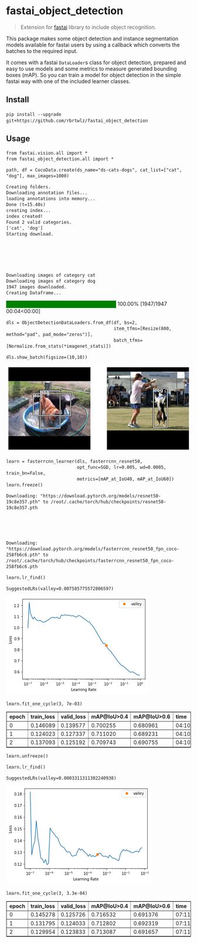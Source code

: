 # fastai_object_detection
> Extension for <a href='https://docs.fast.ai'>fastai</a> library to include object recognition.


This package makes some object detection and instance segmentation models available for fastai users by using 
a callback which converts the batches to the required input. 

It comes with a fastai `DataLoader`s class for object detection, prepared and easy to use models and 
some metrics to measure generated bounding boxes (mAP). So you can train a model for object detection 
in the simple fastai way with one of the included learner classes.

## Install

`pip install --upgrade git+https://github.com/rbrtwlz/fastai_object_detection`

## Usage

```
from fastai.vision.all import *
from fastai_object_detection.all import *
```

```
path, df = CocoData.create(ds_name="ds-cats-dogs", cat_list=["cat", "dog"], max_images=1000)
```

    Creating folders.
    Downloading annotation files...
    loading annotations into memory...
    Done (t=15.40s)
    creating index...
    index created!
    Found 2 valid categories.
    ['cat', 'dog']
    Starting download.






    Downloading images of category cat
    Downloading images of category dog
    1947 images downloaded.
    Creating Dataframe...




<div>
    <style>
        /* Turns off some styling */
        progress {
            /* gets rid of default border in Firefox and Opera. */
            border: none;
            /* Needs to be in here for Safari polyfill so background images work as expected. */
            background-size: auto;
        }
        .progress-bar-interrupted, .progress-bar-interrupted::-webkit-progress-bar {
            background: #F44336;
        }
    </style>
  <progress value='1947' class='' max='1947' style='width:300px; height:20px; vertical-align: middle;'></progress>
  100.00% [1947/1947 00:04<00:00]
</div>



```
dls = ObjectDetectionDataLoaders.from_df(df, bs=2, 
                                         item_tfms=[Resize(800, method="pad", pad_mode="zeros")], 
                                         batch_tfms=[Normalize.from_stats(*imagenet_stats)])
```

```
dls.show_batch(figsize=(10,10))
```


![png](docs/images/output_7_0.png)


```
learn = fasterrcnn_learner(dls, fasterrcnn_resnet50, 
                           opt_func=SGD, lr=0.005, wd=0.0005, train_bn=False,
                           metrics=[mAP_at_IoU40, mAP_at_IoU60])
learn.freeze()
```

    Downloading: "https://download.pytorch.org/models/resnet50-19c8e357.pth" to /root/.cache/torch/hub/checkpoints/resnet50-19c8e357.pth


    


    Downloading: "https://download.pytorch.org/models/fasterrcnn_resnet50_fpn_coco-258fb6c6.pth" to /root/.cache/torch/hub/checkpoints/fasterrcnn_resnet50_fpn_coco-258fb6c6.pth


    


```
learn.lr_find()
```








    SuggestedLRs(valley=0.007585775572806597)




![png](docs/images/output_9_2.png)


```
learn.fit_one_cycle(3, 7e-03)
```


<table border="1" class="dataframe">
  <thead>
    <tr style="text-align: left;">
      <th>epoch</th>
      <th>train_loss</th>
      <th>valid_loss</th>
      <th>mAP@IoU>0.4</th>
      <th>mAP@IoU>0.6</th>
      <th>time</th>
    </tr>
  </thead>
  <tbody>
    <tr>
      <td>0</td>
      <td>0.146089</td>
      <td>0.139577</td>
      <td>0.700255</td>
      <td>0.680961</td>
      <td>04:10</td>
    </tr>
    <tr>
      <td>1</td>
      <td>0.124023</td>
      <td>0.127337</td>
      <td>0.711020</td>
      <td>0.689231</td>
      <td>04:10</td>
    </tr>
    <tr>
      <td>2</td>
      <td>0.137093</td>
      <td>0.125192</td>
      <td>0.709743</td>
      <td>0.690755</td>
      <td>04:10</td>
    </tr>
  </tbody>
</table>


```
learn.unfreeze()
```

```
learn.lr_find()
```








    SuggestedLRs(valley=0.0003311311302240938)




![png](docs/images/output_12_2.png)


```
learn.fit_one_cycle(3, 3.3e-04)
```


<table border="1" class="dataframe">
  <thead>
    <tr style="text-align: left;">
      <th>epoch</th>
      <th>train_loss</th>
      <th>valid_loss</th>
      <th>mAP@IoU>0.4</th>
      <th>mAP@IoU>0.6</th>
      <th>time</th>
    </tr>
  </thead>
  <tbody>
    <tr>
      <td>0</td>
      <td>0.145278</td>
      <td>0.125726</td>
      <td>0.716532</td>
      <td>0.691376</td>
      <td>07:11</td>
    </tr>
    <tr>
      <td>1</td>
      <td>0.131795</td>
      <td>0.124033</td>
      <td>0.712802</td>
      <td>0.692319</td>
      <td>07:11</td>
    </tr>
    <tr>
      <td>2</td>
      <td>0.129954</td>
      <td>0.123833</td>
      <td>0.713087</td>
      <td>0.691657</td>
      <td>07:11</td>
    </tr>
  </tbody>
</table>

